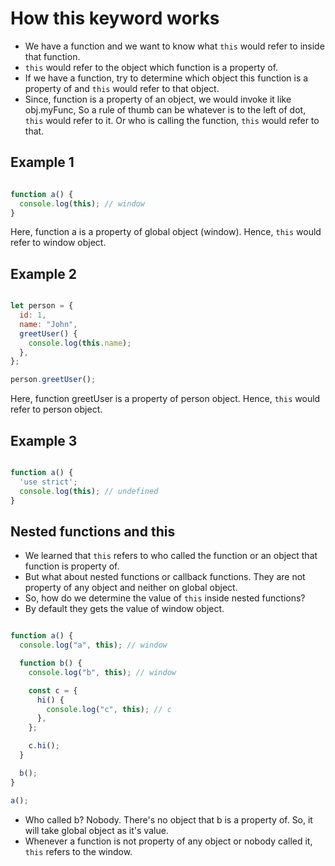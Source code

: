# How this keyword works

- We have a function and we want to know what `this` would refer to inside that function.
- `this` would refer to the object which function is a property of.
- If we have a function, try to determine which object this function is a property of and `this` would refer to that object.
- Since, function is a property of an object, we would invoke it like obj.myFunc, So a rule of thumb can be whatever is to the left of dot, `this` would refer to it. Or who is calling the function, `this` would refer to that.


## Example 1

``` javascript

function a() {
  console.log(this); // window
}

```

Here, function a is a property of global object (window). Hence, `this` would refer to window object.

## Example 2

``` javascript

let person = {
  id: 1,
  name: "John",
  greetUser() {
    console.log(this.name);
  },
};

person.greetUser();

```

Here, function greetUser is a property of person object. Hence, `this` would refer to person object.

## Example 3

``` javascript

function a() {
  'use strict';
  console.log(this); // undefined
}

```

## Nested functions and this

- We learned that `this` refers to who called the function or an object that function is property of.
- But what about nested functions or callback functions. They are not property of any object and neither on global object.
- So, how do we determine the value of `this` inside nested functions?
- By default they gets the value of window object.

``` javascript

function a() {
  console.log("a", this); // window

  function b() {
    console.log("b", this); // window

    const c = {
      hi() {
        console.log("c", this); // c
      },
    };

    c.hi();
  }

  b();
}

a();

```

- Who called b? Nobody. There's no object that b is a property of. So, it will take global object as it's value.
- Whenever a function is not property of any object or nobody called it, `this` refers to the window.

